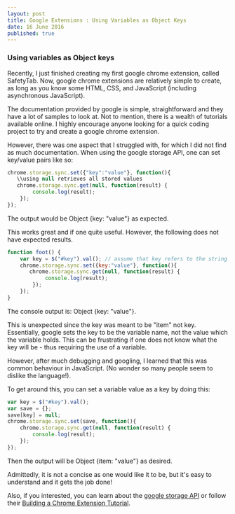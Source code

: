 ```yaml
---
layout: post
title: Google Extensions : Using Variables as Object Keys
date: 16 June 2016
published: true
---
```

### Using variables as Object keys

Recently, I just finished creating my first google chrome extension, called SafetyTab. Now, google chrome extensions are relatively simple to create, as long as you know some HTML, CSS, and JavaScript (including asynchronous JavaScript). 
 
The documentation provided by google is simple, straightforward and they have a lot of samples to look at. Not to mention, there is a wealth of tutorials available online. I highly encourage anyone looking for a quick coding project to try and create a google chrome extension. 

However, there was one aspect that I struggled with, for which I did not find as much documentation. When using the google storage API, one can set key/value pairs like so:

``` javascript
chrome.storage.sync.set({"key":"value"}, function(){
   \\using null retrieves all stored values
   chrome.storage.sync.get(null, function(result) {
    	console.log(result);
	});
});
```
The output would be Object {key: "value"} as expected. 

This works great and if one  quite useful. However, the following does not have expected results. 
``` javascript
function foot() {
    var key = $("#key").val(); // assume that key refers to the string "item"
    chrome.storage.sync.set({key:"value"}, function(){
       chrome.storage.sync.get(null, function(result) {
    		console.log(result);
		});
    });
}
```
The console output is: Object {key: "value"}. 

This is unexpected since the key was meant to be "item" not key. Essentially, google sets the key to be the variable name, not the value which the variable holds. This can be frustrating if one does not know what the key will be - thus requiring the use of a variable. 

However, after much debugging and googling, I learned that this was common behaviour in JavaScript. (No wonder so many people seem to dislike the language!). 


To get around this, you can set a variable value as a key by doing this:

``` javascript
var key = $("#key").val(); 
var save = {};
save[key] = null;
chrome.storage.sync.set(save, function(){
	chrome.storage.sync.get(null, function(result) {
    	console.log(result);
	});
});
```

Then the output will be Object {item: "value"} as desired. 

Admittedly, it is not a concise as one would like it to be, but it's easy to understand and it gets the job done!

Also, if you interested, you can learn about the [google storage API](https://developer.chrome.com/extensions/storage) or follow their [Building a Chrome Extension Tutorial](https://developer.chrome.com/extensions/getstarted).  
